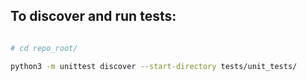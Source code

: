 

## To discover and run tests:

```bash

# cd repo_root/

python3 -m unittest discover --start-directory tests/unit_tests/


```
